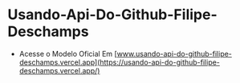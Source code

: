 # Usando-Api-Do-Github-Filipe-Deschamps
 * Acesse o Modelo Oficial Em [www.usando-api-do-github-filipe-deschamps.vercel.app](https://usando-api-do-github-filipe-deschamps.vercel.app/)
